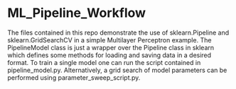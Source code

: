 # ML_Pipeline_Workflow

The files contained in this repo demonstrate the use of sklearn.Pipeline and sklearn.GridSearchCV in a simple Multilayer Perceptron example. The PipelineModel class is just a wrapper over the Pipeline class in sklearn which defines some methods for loading and saving data in a desired format.  To train a single model one can run the script contained in pipeline_model.py. Alternatively, a grid search of model parameters can be performed using parameter_sweep_script.py.

